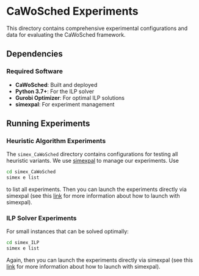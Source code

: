 # CaWoSched Experiments

This directory contains comprehensive experimental configurations and data for evaluating the CaWoSched framework.

## Dependencies

### Required Software
- **CaWoSched**: Built and deployed 
- **Python 3.7+**: For the ILP solver
- **Gurobi Optimizer**: For optimal ILP solutions 
- **simexpal**: For experiment management

## Running Experiments

### Heuristic Algorithm Experiments

The `simex_CaWoSched` directory contains configurations for testing all heuristic variants. We use [simexpal](https://github.com/hu-macsy/simexpal) to manage our experiments. Use 

```bash
cd simex_CaWoSched
simex e list
```
to list all experiments. Then you can launch the experiments directly via simexpal (see this [link](https://simexpal.readthedocs.io/en/latest/launcher.html) for more information about how to launch with simexpal).

### ILP Solver Experiments

For small instances that can be solved optimally:

```bash
cd simex_ILP
simex e list
```
Again, then you can launch the experiments directly via simexpal (see this [link](https://simexpal.readthedocs.io/en/latest/launcher.html) for more information about how to launch with simexpal).

